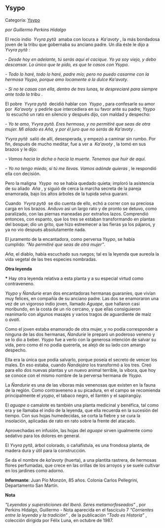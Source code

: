 ## Ysypo

Categoría: [Ysypo](http://descubrircorrientes.com.ar/2012/index.php/783-cultura/8-leyenda-y-tradicion/leyendas-y-supersticiones-del-ibera/c2-seres-metamorfoseados/ysypo)

_por Guillermo Perkins Hidalgo_

El recio indio  _Yvyra pytã_  amaba con locura a  _Ka'avoty_ , la más bondadosa joven de la tribu que gobernaba su anciano padre. Un día éste le dijo a  _Yvyra pytã_ :

_\- Desde hoy en adelante, tú serás aquí el cacique. Yo ya soy viejo, y debo descansar. Lo único que te pido, es que te casos con Ysypo._

_\- Todo lo haré, todo lo haré, padre mío; pero no puedo casarme con la hermosa Ysypo, porque amo locamente a la dulce Ka'avoty._

_\- Si no te casas con ella, dentro de tres lunas, te despreciaré para siempre ante toda la tribu_ .

El pobre  _Yvyra pytã_  decidió hablar con  _Ysypo_ , para confesarle su amor por  _Ka'avoty_  y pedirle que intercediera en su favor ante su padre; _Ysypo_  lo escuchó un rato en silencio y después dijo, con maldad y despecho:

_\- Yo te amo, Yvyra pytã. Eres hermoso, y no permitiré que seas de otra mujer. Mi aliado es Aña, y por él juro que no serás de Ka'avoty_ .

_Yvyra pytã_  salió de allí, desesperada, y empezó a caminar sin rumbo. Por fin, después de mucho meditar, fue a ver a  _Ka'avoty_ , la tomó en sus brazos y le dijo:

_\- Vamos hacia la dicha o hacia la muerte. Tenemos que huir de aquí._

_\- Yo no tengo miedo, si tú me llevas. Vamos adónde quieras_ , le respondió ella con decisión.

Pero la maligna  _Ysypo_  no se había quedado quieta; imploró la asistencia de su aliado  _Aña_ , y siguió de cerca la marcha secreta de la pareja enamorada, bajo los altos árboles de la tupida selva guaraní.

Cuando  _Yvyra pytã_  se dio cuenta de ello, echó a correr con su preciosa carga en los brazos. Anduvo así un largo rato y de pronto se detuvo, como paralizado, con las piernas maneadas por extraños lazos. Comprendió entonces, con espanto, que los tres se estaban transformando en plantas del bosque; dio un grito, que hizo estremecer a las fieras ya los pájaros, y ya no vio después absolutamente nada.

El juramento de la encantadora, como perversa _Ysypo_, se había cumplido: _“No permitiré que seas de otra mujer”_.

_Aña_, el diablo, había escuchado sus ruegos; tal es la leyenda que aureola la vida vegetal de las tres especies nombradas.

**Otra leyenda**

**\*** Hay otra leyenda relativa a esta planta y a su especial virtud como contraveneno.

_Ysypo_ y _Ñandurie_ eran dos encantadoras hermanas guaraníes, que vivían muy felices, en compañía de su anciano padre. Las dos se enamoraron una vez de un vigoroso indio joven, llamado _Aguape_, que hallaron casi moribundo, en la costa de un río cercano, y que ellas consiguieron reanimarlo con algunos masajes y varios tragos de aguardiente de maíz o _avati_.

Como el joven estaba enamorado de otra mujer, y no podía corresponder a ninguna de las dos hermanas, _Ñandurie_ le preparó un poderoso veneno y se lo dio a beber. _Ysypo_ fue a verlo con la generosa intención de salvar su vida, pero como él no podía quererla, se alejó de su lado con amargo despecho.

Ella era la única que podía salvarlo, porque poseía el secreto de vencer los males. En eso estaba, cuando _Ñandejára_ los transformó a los tres. Creó para ello dos nuevas plantas y un nuevo animal terrible, la víbora, que hoy se conoce con el mismo nombre de la perversa hermana de _Ysypo_.

La _Ñandurie_ es una de las víboras más venenosas que existen en la fauna de la región. Como contraveneno a su picadura, en el campo se recomienda principalmente el _ysypo_, el tabaco negro, el llantén y el sapirangüy.

El _aguape_ o camalote es también una planta medicinal y benéfica, tal como era y se llamaba el indio de la leyenda, que ella recuerda en la sucesión del tiempo. Con sus hojas humedecidas, se corta la fiebre y se cura la insolación, aplicadas de rato en rato sobre la frente del atacado.

Aprovechadas en infusión, las hojas del _aguape_ sirven igualmente como sedativo para los dolores en general.

El _Yvyra pytã_, árbol colorado, o cañafístula, es una frondosa planta, de madera dura y útil para la construcción.

Se da el nombre de _ka’avoty_ (huerta), a una plantita rastrera, de hermosas flores perfumadas, que crece en las orillas de los arroyos y se suele cultivar en los jardines como adorno.

**Informante**: Juan Pío Monzón, 85 años. Colonia Carlos Pellegrini, Departamento San Martín.

**Nota**

_“Leyendas y supersticiones del Iberá. Seres metamorfoseados”_ , por Perkins Hidalgo, Guillermo - Nota aparecida en el fascículo 7 _“Corrientes entre la leyenda y la tradición”_ , de la publicación _“Todo es Historia”_ , colección dirigida por Félix Luna, en octubre de 1987.